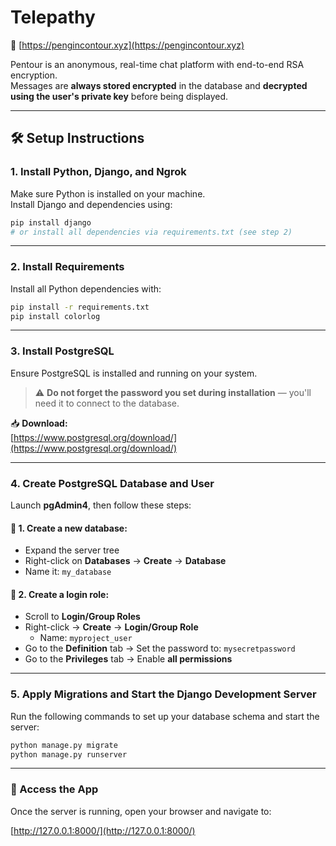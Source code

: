 # Telepathy

🔗 [https://pengincontour.xyz](https://pengincontour.xyz)

Pentour is an anonymous, real-time chat platform with end-to-end RSA encryption.  
Messages are **always stored encrypted** in the database and **decrypted using the user's private key** before being displayed.

---

## 🛠 Setup Instructions

### 1. Install Python, Django, and Ngrok

Make sure Python is installed on your machine.  
Install Django and dependencies using:

```bash
pip install django
# or install all dependencies via requirements.txt (see step 2)
```

---

### 2. Install Requirements

Install all Python dependencies with:

```bash
pip install -r requirements.txt
pip install colorlog

```

---

### 3. Install PostgreSQL

Ensure PostgreSQL is installed and running on your system.  
> ⚠️ **Do not forget the password you set during installation** — you'll need it to connect to the database.

📥 **Download:**  
[https://www.postgresql.org/download/](https://www.postgresql.org/download/)

---

### 4. Create PostgreSQL Database and User

Launch **pgAdmin4**, then follow these steps:

#### 📁 1. Create a new database:
- Expand the server tree
- Right-click on **Databases** → **Create** → **Database**
- Name it: `my_database`

#### 👤 2. Create a login role:
- Scroll to **Login/Group Roles**
- Right-click → **Create** → **Login/Group Role**
    - Name: `myproject_user`
- Go to the **Definition** tab → Set the password to: `mysecretpassword`
- Go to the **Privileges** tab → Enable **all permissions**

---

### 5. Apply Migrations and Start the Django Development Server

Run the following commands to set up your database schema and start the server:

```bash
python manage.py migrate
python manage.py runserver
```

---

### 🚀 Access the App

Once the server is running, open your browser and navigate to:

[http://127.0.0.1:8000/](http://127.0.0.1:8000/)
